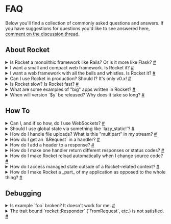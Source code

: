 # FAQ

Below you'll find a collection of commonly asked questions and answers. If you
have suggestions for questions you'd like to see answered here, [comment on the
discussion thread].

[comment on the discussion thread]: https://github.com/SergioBenitez/Rocket/discussions/1836

## About Rocket

<details id="monolithic">
<summary>
Is Rocket a monolithic framework like Rails? Or is it more like Flask?
<a class="headerlink" href="#monolithic" title="permalink">#</a>
</summary>
<div class="content">

Neither!

Rocket's core is small yet complete when it comes to security and correctness.
It mainly consists of:

  * Guard traits like [`FromRequest`] and [`FromData`].
  * Derive macros for all commonly used traits.
  * Attribute macros for routing.
  * Thorough compile and launch-time checking.
  * Optional features to enable functionality like TLS, secrets, and so on.
  * Zero-copy parsers and validators for common formats like multipart and SSE.
  * Syntax sugar extensions for features like async streams and traits.

The goal is for functionality like templating, sessions, ORMs, and so on to be
implemented entirely outside of Rocket and yet feel first-class. Indeed, crates
like [`rocket_dyn_templates`] and [`rocket_db_pools`] do just this.

As a result, Rocket is neither "bare-bones" nor is it a kitchen sink for all
possible features. Unlike other frameworks in the Rust ecosystem, Rocket makes
it its mission to help you avoid security and correctness blunders
out-of-the-box. It does this by including, out-of-the-box:

  * A flexible, type-based configuration system.
  * Security and privacy headers by default.
  * Zero-Copy RFC compliant URI parsers.
  * Safe, typed URIs with compile-time checking.
  * Thorough compile-time and launch-time checking of routes.
  * A complete testing framework with sync and `async` variants.
  * Safe, exclusive access to fully decoded HTTP values.
  * Mandatory data limits to prevent trivial DoS attacks.

Of course, this functionality comes at a compile-time cost (but notably, _not_
at a runtime cost), impacting Rocket's clean build-time. For comparison, here's
what building "Hello, world!" for the first time in popular Rust web frameworks
looks like:

| Framework            | Dependencies | Build Time |
|----------------------|--------------|------------|
| Rocket 0.5-rc.2      | 148          | 44s        |
| Actix-Web 4.0-beta.8 | 175          | 47s        |
| Tide 0.16            | 209          | 34s        |
| Warp 0.3             | 148          | 37s        |

<small>· Measurements taken on a MacBookPro15,1 Intel Core i9 @ 2.9GHZ, macOS
11.2.1, Rust 1.53 stable. Best of 3.</small><br />
<small>· Rocket includes features like multipart parsing and static file
serving that would require additional deps in other frameworks.</small>

Of course, iterative build-time is nearly identical for all frameworks, and the
time can be further reduced by using faster linkers like `lld`. We think the
trade-off is worth it. Rocket will never compromise security, correctness, or
usability to "win" at benchmarks of any sort.

</div>
</details>

[`rocket_dyn_templates`]: @api/rocket_dyn_templates
[`rocket_db_pools`]: @api/rocket_db_pools

<details id="compact">
<summary>
I want a small and compact web framework. Is Rocket it?
<a class="headerlink" href="#compact" title="permalink">#</a>
</summary>
<div class="content">

We think so! See ["Is Rocket a monolithic framework like Rails?"](#monolithic)
</div>
</details>

<details id="complete">
<summary>
I want a web framework with all the bells and whistles. Is Rocket it?
<a class="headerlink" href="#complete" title="permalink">#</a>
</summary>
<div class="content">

We think so! See ["Is Rocket a monolithic framework like Rails?"](#monolithic)
</div>
</details>

<details id="in-prod">
<summary>
Can I use Rocket in production? Should I? It's only v0.x!
<a class="headerlink" href="#in-prod" title="permalink">#</a>
</summary>
<div class="content">

We **enthusiastically** recommend using Rocket in production, with the following
caveats:

  1. Run Rocket behind a reverse proxy like HAProxy or in a production load
     balancing environment. Rocket (Hyper) doesn't employ any defenses against
     DDoS attacks or certain DoS attacks.

  2. Use a TLS termination proxy for zero-downtown certificate rotation.

  3. Properly configure your databases and database pools, especially with
     respect to the pool size.

  4. Ensure no blocking I/O happens outside of `spawn_blocking()` invocations.

While Rocket _is_ still in the `0.x` phase, the version number is purely a
stylistic choice. In fact, we consider Rocket to be the most mature web
framework in the Rust ecosystem. To our knowledge, Rocket is the only Rust web
framework that correctly implements:

  * Server-Sent Events
  * Graceful Shutdown
  * Form Parsing with Arbitrarily Structure
  * Zero-Copy, RFC Conforming URI Types
  * Ambiguity-Free Routing
  * Streamed Multipart Uploads

If you're coming from a different ecosystem, you should feel comfortable
considering Rocket's `v0.x` as someone else's `vx.0`. Rust and Cargo's semver
policy, and Rocket's strict adherence to it, ensures that Rocket will _never_
break your application when upgrading from `0.x.y` to `0.x.z`, where `z >= y`.
Furthermore, we backport _all_ security and correctness patches to the previous
major release (`0.{x-1}.y`), so your application remains secure if you need time
to upgrade.

</div>
</details>

<details id="performance">
<summary>
Is Rocket slow? Is Rocket fast?
<a class="headerlink" href="#performance" title="permalink">#</a>
</summary>
<div class="content">

Rocket is pretty fast.

A commonly repeated myth is that Rocket's great usability comes at the cost of
runtime performance. _**This is false.**_ Rocket's usability derives largely
from compile-time checks with _zero_ bearing on runtime performance.

So what about benchmarks? Well, benchmarking is _hard_, and besides often being
conducted incorrectly, often appear to say more than they do. So, when you see a
benchmark for "Hello, world!", you should know that the benchmark's relevance
doesn't extend far beyond "Hello, world!" servers and the specific way the
measurement was taken. In other words, they provide only a baseline truth that
is hard to extrapolate to real-world use-cases, _your_ use-case.

Nevertheless, here are some things you can consider as _generally_ true about
Rocket applications:

  * They'll perform much, _much_ better than those written in scripting
    languages like Python or Ruby.
  * They'll perform much better than those written in VM or JIT languages like
    JavaScript or Java.
  * They'll perform a bit better than those written in compiled but GC'd
    languages like Go.
  * They'll perform competitively with those written in compiled, non-GC'd
    languages like Rust or C.

Again, we emphasize _generally_ true. It is trivial to write a Rocket
application that is slower than a similar Python application.

Besides a framework's _internal_ performance, you should also consider whether
it enables your _application itself_ to perform well. Rocket takes great care to
enable your application to perform as little work as possible through
unique-to-Rocket features like [managed state], [request-local state], and
zero-copy parsing and deserialization.

</div>
</details>

[managed state]: ../state/#managed-state
[request-local state]: ../state/#request-local-state

<details id="showcase">
<summary>
What are some examples of "big" apps written in Rocket?
<a class="headerlink" href="#showcase" title="permalink">#</a>
</summary>
<div class="content">

Here are some notable projects and websites in Rocket we're aware of:

  * [Vaultwarden] - A BitWarden Server
  * [Conduit] - A Matrix Homeserver
  * [Rust-Lang.org] - Rust Language Website
  * [Plume] - Federated Blogging Engine
  * [Hagrid] - OpenPGP KeyServer ([keys.openpgp.org](https://keys.openpgp.org/))
  * [SourceGraph Syntax Highlighter] - Syntax Highlighting API

[Let us know] if you have a notable, public facing application written in Rocket
you'd like to see here!

[Vaultwarden]: https://github.com/dani-garcia/vaultwarden
[Conduit]: https://conduit.rs/
[Rust-Lang.org]: https://www.rust-lang.org/
[Plume]: https://github.com/Plume-org/Plume
[Hagrid]: https://gitlab.com/hagrid-keyserver/hagrid/
[SourceGraph Syntax Highlighter]: https://github.com/sourcegraph/syntect_server
[Let us know]: https://github.com/SergioBenitez/Rocket/discussions/categories/show-and-tell

</div>
</details>

<details id="releases">
<summary>
When will version `$y` be released? Why does it take so long?
<a class="headerlink" href="#releases" title="permalink">#</a>
</summary>
<div class="content">

Rocket represents an ecosystem-wide effort to create a web framework that
enables writing web applications with unparalleled security, performance, and
usability. From design to implementation to documentation, Rocket is carefully
crafted to ensure the greatest productivity and reliability with the fewest
surprises. Our goal is to make Rocket the obvious choice across _all_ languages.

Accomplishing this takes time, and our efforts extend to the entire ecosystem.
For example, work for Rocket v0.5 included:

  * [Fixing correctness issues in `x509-parser`.](https://github.com/rusticata/x509-parser/pull/90)
  * [Reporting multiple](https://github.com/bikeshedder/deadpool/issues/114)
    [correctness issues](https://github.com/bikeshedder/deadpool/issues/113) in `deadpool`.
  * [Fixing a major usability issue in `async-stream`.](https://github.com/tokio-rs/async-stream/pull/57)
  * [Creating a brand new configuration library.](https://github.com/SergioBenitez/Figment)
  * [Updating](https://github.com/rousan/multer-rs/pull/21),
    [fixing](https://github.com/rousan/multer-rs/pull/29), and
    [maintaining](https://github.com/rousan/multer-rs/commit/2758e778e6aa2785b737c82fe45e58026bea2f01) `multer`.
  * [Significantly improving `async_trait` correctness and usability.](https://github.com/dtolnay/async-trait/pull/143)
  * [Porting `Pattern` APIs to stable.](https://github.com/SergioBenitez/stable-pattern)
  * [Porting macro diagnostics to stable.](https://github.com/SergioBenitez/proc-macro2-diagnostics)
  * [Creating a brand new byte unit library.](https://github.com/SergioBenitez/ubyte)
  * [Fixing a bug in `rustc`'s `libtest`.](https://github.com/rust-lang/rust/pull/78227)

A version of Rocket is released whenever it is feature-complete and exceeds
feature, security, and usability parity with the previous version. As a result,
specifying a release date is nearly impossible. We are _always_ willing to delay
a release if these properties are not readily evident.

We know it can be frustrating, but we hope you'll agree that Rocket is worth the
wait.

</div>
</details>

## How To

<details id="web-sockets">
<summary>
Can I, and if so how, do I use WebSockets?
<a class="headerlink" href="#web-sockets" title="permalink">#</a>
</summary>
<div class="content">

Rocket doesn't support WebSockets quite yet. We're [working on it].

That being said, Rocket _does_ suport [Server-Sent Events], which allows for
real-time _unidirectional_ communication from the server to the client. This is
often sufficient for many of the applications that WebSockets are typically used
for. For instance, the [chat example] uses SSE to implement a real-time,
multiroom chat application.
</div>
</details>

[working on it]: https://github.com/SergioBenitez/Rocket/issues/90
[Server-Sent Events]: @api/rocket/response/stream/struct.EventStream.html
[chat example]: @example/chat

<details id="global-state">
<summary>
Should I use global state via something like `lazy_static!`?
<a class="headerlink" href="#global-state" title="permalink">#</a>
</summary>
<div class="content">

No. Rocket's [managed state] provides a better alternative.

While it may be convenient or comfortable to use global state, the downsides are
numerous. They include:

  * The inability to test your application with different state.
  * The inability to run your application on different threads with different
    state.
  * The inability to know the state a route accesses by looking at its
    signature.
</div>
</details>

[managed state]: ../state/#managed-state

<details id="file-uploads">
<summary>
How do I handle file uploads? What is this "multipart" in my stream?
<a class="headerlink" href="#file-uploads" title="permalink">#</a>
</summary>
<div class="content">

For a quick example on how to handle file uploads, see [multipart forms].

File uploads are transmitted by the browser as [multipart] form submissions,
which Rocket handles natively as a [`DataField`]. The [`TempFile`] form guard
can accept a `DataField` and stream the data to disk to then be persisted.
</div>
</details>

[multipart]: https://datatracker.ietf.org/doc/html/rfc7578
[multipart forms]: ../requests/#multipart
[`DataField`]: @api/rocket/form/struct.DataField.html
[`TempFile`]: @api/rocket/fs/enum.TempFile.html

<details id="raw-request">
<summary>
How do I get an `&Request` in a handler?
<a class="headerlink" href="#raw-request" title="permalink">#</a>
</summary>
<div class="content">

You don't!

Rocket's [philosophy] is that as much of the request should be validated and
converted into useful typed values _before_ being processed. Allowing a
`Request` to be handled directly is incompatible with this idea.

Instead, Rocket's handlers work through _guards_, reified as traits, which
validate and extract parts of a request as needed. Rocket automatically invokes
these guards for you, so custom guards are write-once-use-everywhere. Rocket
won't invoke handlers that depend on guards that fail. This way, handlers only
deal with fully validated, typed, secure values.

Rocket provides all of the guard implementations you would expect
out-of-the-box, and you can implement your own, too. See the following:

  * Parameter Guards: [`FromParam`]
  * Multi-Segment Guards: [`FromSegments`]
  * Data Guards: [`FromData`]
  * Form Guards: [`FromFrom`]
  * Request Guards: [`FromRequest`]
</div>
</details>

[philosophy]: ../introduction/#foreword
[`FromParam`]: @api/rocket/request/trait.FromParam.html
[`FromSegments`]: @api/rocket/request/trait.FromSegments.html
[`FromData`]: @api/rocket/data/trait.FromData.html
[`FromFrom`]: @api/rocket/form/trait.FromForm.html
[`FromRequest`]: @api/rocket/request/trait.FromRequest.html

<details id="response-headers">
<summary>
How do I add a header to a response?
<a class="headerlink" href="#response-headers" title="permalink">#</a>
</summary>
<div class="content">

That depends on the header!

Any "transport" headers (`Content-Length`, `Transfer-Encoding`, etc.) are
automatically set by Rocket and cannot be directly overridden for correctness
reasons. The rest are set by a type's [`Responder`] implementation.

**Status**

Rocket automatically sets a Status header for all responses. If the `Responder`
doesn't explicitly set a status, it defaults to `200`. Responders like
`Option<T>`, however, _do_ set the status. See the [`Responder`] docs for
details, and the [`status`] module for details on setting a custom Status or
overriding an existing one.

**Content-Type**

Rocket automatically sets a Content-Type header for most types it implements
`Responder` for, so in the common case, there's nothing to do. This includes
types like `&str`, `&[u8]`, `NamedFile`, and so on. The [`content`] module docs
have details on setting a custom Content-Type or overriding an existing one.

**Everything Else**

To add a custom header, you'll need a custom [`Responder`]. Not to worry!
[`Responder` can be derived](@api/rocket/derive.Responder.html) in almost all
cases. If a type for the header you want to add already exists, you can directly
derive `Responder` for a struct that contains the header value, which adds the
header to the response:

```rust
# #[macro_use] extern crate rocket;
# use rocket::http::Header;

# type HeaderType = Header<'static>;

# impl<T> From<T> for MyResponder<T> {
#     fn from(inner: T) -> Self {
#         MyResponder { inner, header: Header::new("X-My-Header", "some value") }
#     }
# }

#[derive(Responder)]
struct MyResponder<T> {
    inner: T,
    header: HeaderType,
}

#[get("/")]
fn with_header() -> MyResponder<&'static str> {
    MyResponder::from("Hello, world!")
}
```

A `HeaderType` won't exist for custom headers, but you can define your own type.
As long as it implements `Into<Header>` for Rocket's [`Header`], the type can be
used as a field in derived struct.

You can always implement `Responder` directly. Make sure to leverage existing
responders in your implementation. For example, _don't_ serialize JSON manually.
Instead, use the existing [`Json`] responder, like in the example below:

```rust
# #[derive(rocket::serde::Serialize)]
# #[serde(crate = "rocket::serde")]
# struct Person { name: String, age: usize };

use rocket::request::Request;
use rocket::response::{self, Response, Responder};
use rocket::serde::json::Json;

impl<'r> Responder<'r, 'static> for Person {
    fn respond_to(self, req: &'r Request<'_>) -> response::Result<'static> {
        Response::build_from(Json(&self).respond_to(req)?)
            .raw_header("X-Person-Name", self.name)
            .raw_header("X-Person-Age", self.age.to_string())
            .ok()
    }
}
```

</div>
</details>

[`Responder`]: @api/rocket/response/trait.Responder.html
[`content`]: @api/rocket/response/content/index.html
[`status`]: @api/rocket/response/status/index.html
[`Header`]: @api/rocket/http/struct.Header.html
[`Json`]: @api/rocket/serde/json/struct.Json.html

<details id="multiple-responses">
<summary>
How do I make one handler return different responses or status codes?
<a class="headerlink" href="#multiple-responses" title="permalink">#</a>
</summary>
<div class="content">

If you're returning _two_ different responses, use a `Result<T, E>` or an
[`Either<A, B>`].

If you need to return _more_ than two kinds, [derive a custom `Responder`] `enum`:

```rust
# use rocket::response::Responder;
use rocket::fs::NamedFile;
use rocket::http::ContentType;

#[derive(Responder)]
enum Error<'r, T> {
    #[response(status = 400)]
    Unauthorized(T),
    #[response(status = 404)]
    NotFound(NamedFile),
    #[response(status = 500)]
    A(&'r str, ContentType),
}
```

</div>
</details>

[`Either<A, B>`]: https://docs.rs/either/1/either/enum.Either.html
[derive a custom `Responder`]: @api/rocket/derive.Responder.html

<details id="automatic-reload">
<summary>
How do I make Rocket reload automatically when I change source code?
<a class="headerlink" href="#automatic-reload" title="permalink">#</a>
</summary>
<div class="content">

In debug mode, Rocket automatically reloads templates for you. So if all you
need is live template reloading, Rocket's got you covered.

For everything else, you'll need to use an external tool like [`cargo-watch`],
[`watchexec`] or [`entr`]. With `cargo-watch`, you can automatically rebuild and
run a Rocket application by executing:

```sh
cargo watch -x run
```

To only restart on successful compilations, see [this note].
</div>
</details>

[`cargo-watch`]: https://github.com/watchexec/cargo-watch
[`watchexec`]: https://github.com/watchexec/watchexec
[`entr`]: http://eradman.com/entrproject/
[this note]: https://github.com/watchexec/cargo-watch/tree/b75ce2c260874dea480f4accfd46ab28709ec56a#restarting-an-application-only-if-the-buildcheck-succeeds

<details id="external-managed-state">
<summary>
How do I access managed state outside of a Rocket-related context?
<a class="headerlink" href="#external-managed-state" title="permalink">#</a>
</summary>
<div class="content">

Use an `Arc`, like this:

```rust
# use rocket::*;
use std::sync::Arc;

#[launch]
fn rocket() -> _ {
    # struct MyState;
    let state = Arc::new(MyState);

    let external = state.clone();
    std::thread::spawn(move || {
        let use_state = external;
    });

    rocket::build().manage(state)
}
```

</div>
</details>

<details id="internal-server">
<summary>
How do I make Rocket a _part_ of my application as opposed to the whole thing?
<a class="headerlink" href="#internal-server" title="permalink">#</a>
</summary>
<div class="content">

If you're developing an application where an HTTP server is a _part_ of the
application instead of being the entire thing, use the `#[main]` attribute and
manually call [`launch()`]:


```rust,no_run
#[rocket::main]
async fn main() {
    # let should_start_server = false;
    if should_start_server {
        let result = rocket::build().launch().await;
    } else {
        // do something else
    }
}
```

The cost to using the attribute is imperceptible and guarantees compatibility
with Rocket's async I/O.

</div>
</details>

[`launch()`]: @api/rocket/struct.Rocket.html#method.launch

## Debugging

<details id="broken-example">
<summary>
Is example `foo` broken? It doesn't work for me.
<a class="headerlink" href="#broken-example" title="permalink">#</a>
</summary>
<div class="content">

Almost certainly not.

Every example and code snippet you see in published documentation is tested by
the CI on every commit, and we only publish docs that pass the CI. Unless the CI
environment is broken, the examples _cannot_ be wrong.

Common mistakes when running examples include:

  * Looking at an example for version `y` but depending on version `x`. Select
    the proper git tag!
  * Looking at outdated examples on StackOverflow or Google. Check the
    date/version!
  * Not configuring the correct dependencies. See the example's `Cargo.toml`!
</div>
</details>

<details id="unsat-bound">
<summary>
The trait bound `rocket::Responder` (`FromRequest`, etc.) is not satisfied.
<a class="headerlink" href="#unsat-bound" title="permalink">#</a>
</summary>
<div class="content">

If you're fairly certain a type implements a given Rocket trait but still get an
error like:

```rust,ignore
error[E0277]: the trait bound `Foo: Responder<'_, '_>` is not satisfied
 --> src\main.rs:4:20
  |
4 | fn foo() -> Foo
  |             ^^^ the trait `Responder<'_, '_>` is not implemented for `Foo`
  |
  = note: required by `respond_to`
```

...then you're almost certainly depending on libraries which depend on different
versions of `rocket`. A common mistake is to depend on a `contrib` library from
git while also depending on a `crates.io` version of Rocket or vice-versa:

```toml
rocket = "0.5.0-rc.1"
rocket_db_pools = { git = "https://github.com/SergioBenitez/Rocket.git" }
```

This is _never_ correct. In Rust, types from two different versions of a library
or from different providers (like `git` vs. `crates.io`) are _always_ considered
distinct, even if they have the same name. Therefore, even if a type implements
a trait from one library, it _does not_ implement the trait from the other
library (since it is considered to be a _different_, _distinct_ library). In
other words, you can _never_ mix two different published versions of Rocket, a
published version and a `git` version, or two instances from different `git`
revisions.

</div>
</details>
